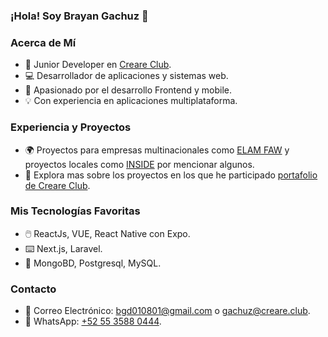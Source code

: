 ### ¡Hola! Soy Brayan Gachuz 👋

### Acerca de Mí
- 🚀 Junior Developer en [Creare Club](https://www.creare.club/).
- 💻 Desarrollador de aplicaciones y sistemas web.
- 📱 Apasionado por el desarrollo Frontend y mobile.
- 💡 Con experiencia en aplicaciones multiplataforma.

### Experiencia y Proyectos
- 🌍 Proyectos para empresas multinacionales como [ELAM FAW](https://www.faw.mx/) y proyectos locales como [INSIDE](https://www.insidepachuca.com/) por mencionar algunos.
- 🚀 Explora mas sobre los proyectos en los que he participado [portafolio de Creare Club](https://www.creare.club/portafolio).

### Mis Tecnologías Favoritas
- 🖱️ ReactJs, VUE, React Native con Expo.
- ⌨️ Next.js, Laravel.
- 💾 MongoBD, Postgresql, MySQL.

### Contacto
- 📧 Correo Electrónico:  [bgd010801@gmail.com](mailto:bgd010801@gmail.com) o [gachuz@creare.club](mailto:gachuz@creare.club).
- 📱 WhatsApp: [+52 55 3588 0444](https://wa.me/521553588044).
